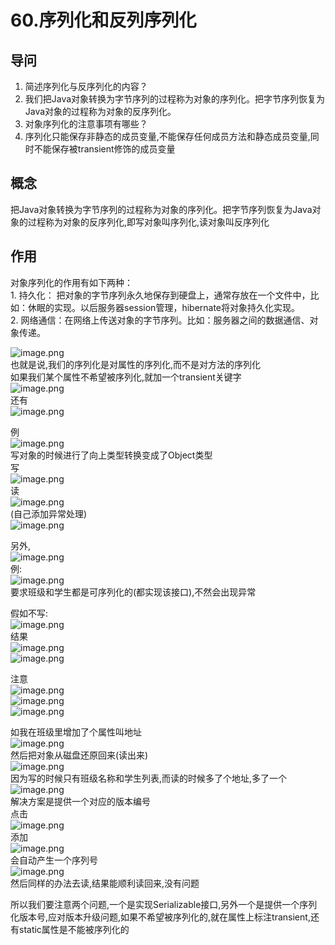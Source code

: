 # 60.序列化和反列序列化

<a name="E5QMN"></a>
## 导问
1. 简述序列化与反序列化的内容？
  1. 我们把Java对象转换为字节序列的过程称为对象的序列化。把字节序列恢复为Java对象的过程称为对象的反序列化。
2. 对象序列化的注意事项有哪些？
  1. 序列化只能保存非静态的成员变量,不能保存任何成员方法和静态成员变量,同时不能保存被transient修饰的成员变量

<a name="fy6iY"></a>
## 概念
把Java对象转换为字节序列的过程称为对象的序列化。把字节序列恢复为Java对象的过程称为对象的反序列化,即写对象叫序列化,读对象叫反序列化
<a name="6Peca"></a>
## 作用
对象序列化的作用有如下两种：<br />1. 持久化： 把对象的字节序列永久地保存到硬盘上，通常存放在一个文件中，比如：休眠的实现。以后服务器session管理，hibernate将对象持久化实现。<br />2. 网络通信：在网络上传送对象的字节序列。比如：服务器之间的数据通信、对象传递。

![image.png](https://cdn.nlark.com/yuque/0/2019/png/349894/1560147903119-e55c9efe-df32-49e5-aa65-939e2c1e2f64.png#align=left&display=inline&height=99&name=image.png&originHeight=198&originWidth=592&size=95716&status=done&width=296)<br />也就是说,我们的序列化是对属性的序列化,而不是对方法的序列化<br />如果我们某个属性不希望被序列化,就加一个transient关键字<br />![image.png](https://cdn.nlark.com/yuque/0/2019/png/349894/1560147938819-cdf75f80-738e-4edd-9324-4a7a530fca15.png#align=left&display=inline&height=21&name=image.png&originHeight=41&originWidth=411&size=20170&status=done&width=205.5)<br />还有<br />![image.png](https://cdn.nlark.com/yuque/0/2019/png/349894/1560147953223-255e43cc-00ba-4922-84d3-c0d0f67734c4.png#align=left&display=inline&height=96&name=image.png&originHeight=192&originWidth=706&size=107847&status=done&width=353)

例<br />![image.png](https://cdn.nlark.com/yuque/0/2019/png/349894/1560148091456-ac08e1f2-5ad7-48e4-b098-186c89978855.png#align=left&display=inline&height=161&name=image.png&originHeight=321&originWidth=851&size=240938&status=done&width=425.5)<br />写对象的时候进行了向上类型转换变成了Object类型<br />写<br />![image.png](https://cdn.nlark.com/yuque/0/2019/png/349894/1560148211108-9636c225-d16f-40e9-8ddd-409632484990.png#align=left&display=inline&height=155&name=image.png&originHeight=309&originWidth=1106&size=236614&status=done&width=553)<br />读<br />![image.png](https://cdn.nlark.com/yuque/0/2019/png/349894/1560148270178-68e723eb-1131-410a-bf48-832206e3bce6.png#align=left&display=inline&height=157&name=image.png&originHeight=313&originWidth=1090&size=216272&status=done&width=545)<br />(自己添加异常处理)<br />![image.png](https://cdn.nlark.com/yuque/0/2019/png/349894/1560148297237-22f61ee3-ac6d-4b33-8b12-b33b267f7b5d.png#align=left&display=inline&height=36&name=image.png&originHeight=71&originWidth=857&size=79154&status=done&width=428.5)

另外,<br />![image.png](https://cdn.nlark.com/yuque/0/2019/png/349894/1560148339574-cc964850-9450-4465-81b7-5bda12bedf13.png#align=left&display=inline&height=51&name=image.png&originHeight=101&originWidth=767&size=87804&status=done&width=383.5)<br />例:<br />![image.png](https://cdn.nlark.com/yuque/0/2019/png/349894/1560148423552-36b943af-0993-4cc6-9ac0-395ba06ccdd2.png#align=left&display=inline&height=198&name=image.png&originHeight=395&originWidth=873&size=231154&status=done&width=436.5)<br />要求班级和学生都是可序列化的(都实现该接口),不然会出现异常

假如不写:<br />![image.png](https://cdn.nlark.com/yuque/0/2019/png/349894/1560148548033-337382db-ee97-4a71-96b2-58ac9b9be5d1.png#align=left&display=inline&height=227&name=image.png&originHeight=454&originWidth=1055&size=340908&status=done&width=527.5)<br />结果<br />![image.png](https://cdn.nlark.com/yuque/0/2019/png/349894/1560148571297-c4c352b8-249c-4c8b-91e5-c506a129f1b6.png#align=left&display=inline&height=97&name=image.png&originHeight=194&originWidth=1033&size=257888&status=done&width=516.5)<br />![image.png](https://cdn.nlark.com/yuque/0/2019/png/349894/1560148589533-411738f7-8b14-4fb9-8f56-5fe262c4aaa8.png#align=left&display=inline&height=104&name=image.png&originHeight=208&originWidth=731&size=160057&status=done&width=365.5)

注意<br />![image.png](https://cdn.nlark.com/yuque/0/2019/png/349894/1560148628703-7cadc754-b0dc-47b4-8d0d-0ca103b7d8ff.png#align=left&display=inline&height=96&name=image.png&originHeight=192&originWidth=722&size=118014&status=done&width=361)<br />![image.png](https://cdn.nlark.com/yuque/0/2019/png/349894/1560148639201-7cebde04-d35e-4749-88e2-8981c83a8ff8.png#align=left&display=inline&height=93&name=image.png&originHeight=185&originWidth=735&size=66988&status=done&width=367.5)<br />![image.png](https://cdn.nlark.com/yuque/0/2019/png/349894/1560148851721-8329038b-8b2d-42c3-903a-8e1883c66eac.png#align=left&display=inline&height=135&name=image.png&originHeight=270&originWidth=737&size=162979&status=done&width=368.5)

如我在班级里增加了个属性叫地址<br />![image.png](https://cdn.nlark.com/yuque/0/2019/png/349894/1560148690441-a478be40-f9f8-4b1d-b3e3-a3c3de0b89e8.png#align=left&display=inline&height=154&name=image.png&originHeight=308&originWidth=737&size=214249&status=done&width=368.5)<br />然后把对象从磁盘还原回来(读出来)<br />![image.png](https://cdn.nlark.com/yuque/0/2019/png/349894/1560148766170-feab30d9-bdd8-4284-91ae-0432a597ab30.png#align=left&display=inline&height=146&name=image.png&originHeight=291&originWidth=1071&size=252104&status=done&width=535.5)<br />因为写的时候只有班级名称和学生列表,而读的时候多了个地址,多了一个<br />![image.png](https://cdn.nlark.com/yuque/0/2019/png/349894/1560148868321-0660a192-083c-4ee2-aa4b-84159582b35b.png#align=left&display=inline&height=132&name=image.png&originHeight=264&originWidth=719&size=116837&status=done&width=359.5)<br />解决方案是提供一个对应的版本编号<br />点击<br />![image.png](https://cdn.nlark.com/yuque/0/2019/png/349894/1560148923268-a1ea2e5d-4385-4acf-a06b-eb7de2a3e15b.png#align=left&display=inline&height=177&name=image.png&originHeight=354&originWidth=818&size=263069&status=done&width=409)<br />添加<br />![image.png](https://cdn.nlark.com/yuque/0/2019/png/349894/1560148949536-b83ba2a9-08fa-4564-96a8-1766bf6332cb.png#align=left&display=inline&height=79&name=image.png&originHeight=157&originWidth=807&size=136332&status=done&width=403.5)<br />会自动产生一个序列号<br />![image.png](https://cdn.nlark.com/yuque/0/2019/png/349894/1560148966041-14b7d536-e3c0-4935-b562-2099429b7dca.png#align=left&display=inline&height=138&name=image.png&originHeight=275&originWidth=1194&size=217032&status=done&width=597)<br />然后同样的办法去读,结果能顺利读回来,没有问题

所以我们要注意两个问题,一个是实现Serializable接口,另外一个是提供一个序列化版本号,应对版本升级问题,如果不希望被序列化的,就在属性上标注transient,还有static属性是不能被序列化的

